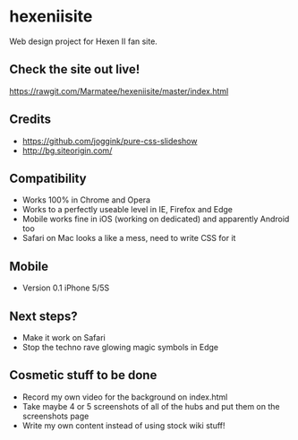 # hexeniisite
Web design project for Hexen II fan site.

## Check the site out live!
https://rawgit.com/Marmatee/hexeniisite/master/index.html

## Credits
- https://github.com/joggink/pure-css-slideshow
- http://bg.siteorigin.com/

## Compatibility
- Works 100% in Chrome and Opera
- Works to a perfectly useable level in IE, Firefox and Edge
- Mobile works fine in iOS (working on dedicated) and apparently Android too
- Safari on Mac looks a like a mess, need to write CSS for it

## Mobile
- Version 0.1 iPhone 5/5S

## Next steps?
- Make it work on Safari
- Stop the techno rave glowing magic symbols in Edge

## Cosmetic stuff to be done
- Record my own video for the background on index.html
- Take maybe 4 or 5 screenshots of all of the hubs and put them on the screenshots page
- Write my own content instead of using stock wiki stuff!
